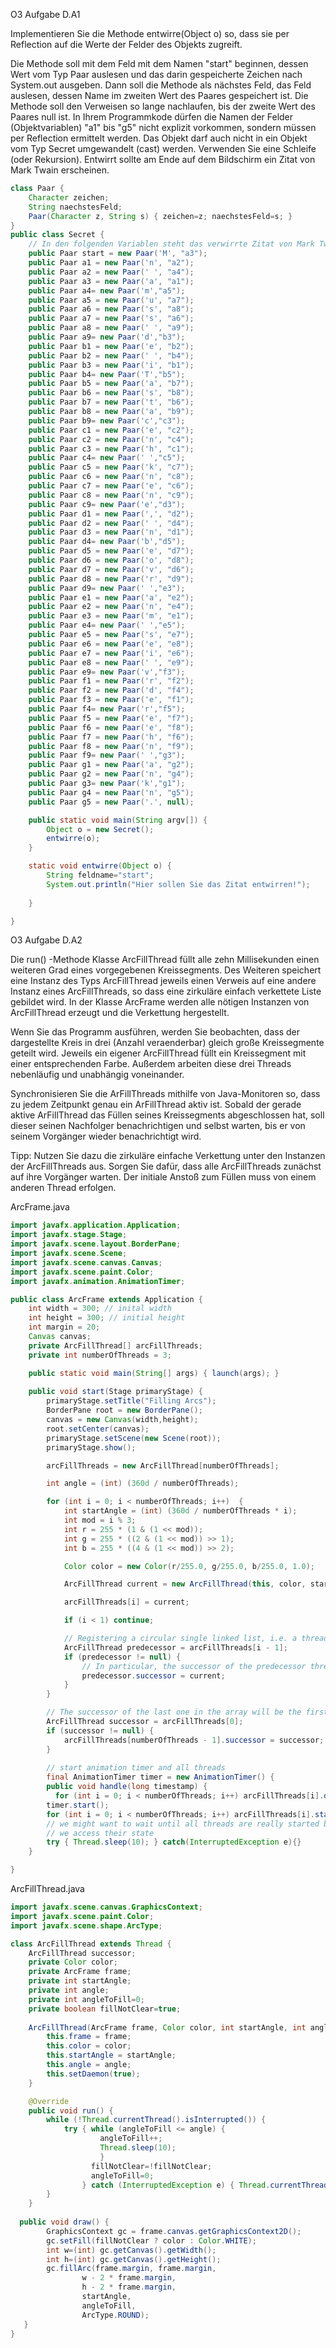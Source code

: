 O3 Aufgabe D.A1

Implementieren Sie die Methode entwirre(Object o) so, dass sie per Reflection auf die Werte der Felder des Objekts zugreift.

Die Methode soll mit dem Feld mit dem Namen "start" beginnen, dessen Wert vom Typ Paar auslesen und das darin gespeicherte Zeichen nach System.out ausgeben.
Dann soll die Methode als nächstes Feld, das Feld auslesen, dessen Name im zweiten Wert des Paares gespeichert ist.
Die Methode soll den Verweisen so lange nachlaufen, bis der zweite Wert des Paares null ist.
In Ihrem Programmkode dürfen die Namen der Felder (Objektvariablen) "a1" bis "g5" nicht explizit vorkommen, sondern müssen per Reflection ermittelt werden.
Das Objekt darf auch nicht in ein Objekt vom Typ Secret umgewandelt (cast) werden.
Verwenden Sie eine Schleife (oder Rekursion).
Entwirrt sollte am Ende auf dem Bildschirm ein Zitat von Mark Twain erscheinen.

```java 
class Paar {
    Character zeichen;
    String naechstesFeld;
    Paar(Character z, String s) { zeichen=z; naechstesFeld=s; }
}
public class Secret {
    // In den folgenden Variablen steht das verwirrte Zitat von Mark Twain.
    public Paar start = new Paar('M', "a3");
    public Paar a1 = new Paar('n', "a2");
    public Paar a2 = new Paar(' ', "a4");
    public Paar a3 = new Paar('a', "a1");
    public Paar a4= new Paar('m',"a5");
    public Paar a5 = new Paar('u', "a7");
    public Paar a6 = new Paar('s', "a8");
    public Paar a7 = new Paar('s', "a6");
    public Paar a8 = new Paar(' ', "a9");
    public Paar a9= new Paar('d',"b3");
    public Paar b1 = new Paar('e', "b2");
    public Paar b2 = new Paar(' ', "b4");
    public Paar b3 = new Paar('i', "b1");
    public Paar b4= new Paar('T',"b5");
    public Paar b5 = new Paar('a', "b7");
    public Paar b6 = new Paar('s', "b8");
    public Paar b7 = new Paar('t', "b6");
    public Paar b8 = new Paar('a', "b9");
    public Paar b9= new Paar('c',"c3");
    public Paar c1 = new Paar('e', "c2");
    public Paar c2 = new Paar('n', "c4");
    public Paar c3 = new Paar('h', "c1");
    public Paar c4= new Paar(' ',"c5");
    public Paar c5 = new Paar('k', "c7");
    public Paar c6 = new Paar('n', "c8");
    public Paar c7 = new Paar('e', "c6");
    public Paar c8 = new Paar('n', "c9");
    public Paar c9= new Paar('e',"d3");
    public Paar d1 = new Paar(',', "d2");
    public Paar d2 = new Paar(' ', "d4");
    public Paar d3 = new Paar('n', "d1");
    public Paar d4= new Paar('b',"d5");
    public Paar d5 = new Paar('e', "d7");
    public Paar d6 = new Paar('o', "d8");
    public Paar d7 = new Paar('v', "d6");
    public Paar d8 = new Paar('r', "d9");
    public Paar d9= new Paar(' ',"e3");
    public Paar e1 = new Paar('a', "e2");
    public Paar e2 = new Paar('n', "e4");
    public Paar e3 = new Paar('m', "e1");
    public Paar e4= new Paar(' ',"e5");
    public Paar e5 = new Paar('s', "e7");
    public Paar e6 = new Paar('e', "e8");
    public Paar e7 = new Paar('i', "e6");
    public Paar e8 = new Paar(' ', "e9");
    public Paar e9= new Paar('v',"f3");
    public Paar f1 = new Paar('r', "f2");
    public Paar f2 = new Paar('d', "f4");
    public Paar f3 = new Paar('e', "f1");
    public Paar f4= new Paar('r',"f5");
    public Paar f5 = new Paar('e', "f7");
    public Paar f6 = new Paar('e', "f8");
    public Paar f7 = new Paar('h', "f6");
    public Paar f8 = new Paar('n', "f9");
    public Paar f9= new Paar(' ',"g3");
    public Paar g1 = new Paar('a', "g2");
    public Paar g2 = new Paar('n', "g4");
    public Paar g3= new Paar('k',"g1");
    public Paar g4 = new Paar('n', "g5");
    public Paar g5 = new Paar('.', null);

    public static void main(String argv[]) {
        Object o = new Secret();
        entwirre(o);
    }

    static void entwirre(Object o) {
        String feldname="start";
        System.out.println("Hier sollen Sie das Zitat entwirren!");
        
    }

}
```

O3 Aufgabe D.A2

Die run() -Methode Klasse ArcFillThread füllt alle zehn Millisekunden einen weiteren Grad eines vorgegebenen Kreissegments. Des Weiteren speichert eine Instanz des Typs ArcFillThread jeweils einen Verweis auf eine andere Instanz eines ArcFillThreads, so dass eine zirkuläre einfach verkettete Liste gebildet wird. In der Klasse ArcFrame werden alle nötigen Instanzen von ArcFillThread erzeugt und die Verkettung hergestellt.

Wenn Sie das Programm ausführen, werden Sie beobachten, dass der dargestellte Kreis in drei (Anzahl veraenderbar) gleich große Kreissegmente geteilt wird. Jeweils ein eigener ArcFillThread füllt ein Kreissegment mit einer entsprechenden Farbe. Außerdem arbeiten diese drei Threads nebenläufig und unabhängig voneinander. 

Synchronisieren Sie die ArFillThreads mithilfe von Java-Monitoren so, dass zu jedem Zeitpunkt genau ein ArFillThread aktiv ist. Sobald der gerade aktive ArFillThread das Füllen seines Kreissegments abgeschlossen hat, soll dieser seinen Nachfolger benachrichtigen und selbst warten, bis er von seinem Vorgänger wieder benachrichtigt wird.

Tipp: Nutzen Sie dazu die zirkuläre einfache Verkettung unter den Instanzen der ArcFillThreads aus. Sorgen Sie dafür, dass alle ArcFillThreads zunächst auf ihre Vorgänger warten. Der initiale Anstoß zum Füllen muss von einem anderen Thread erfolgen.

ArcFrame.java

``` java
import javafx.application.Application;
import javafx.stage.Stage;
import javafx.scene.layout.BorderPane;
import javafx.scene.Scene;
import javafx.scene.canvas.Canvas;
import javafx.scene.paint.Color;
import javafx.animation.AnimationTimer;

public class ArcFrame extends Application {
    int width = 300; // inital width
    int height = 300; // initial height
    int margin = 20;
    Canvas canvas;
    private ArcFillThread[] arcFillThreads;
    private int numberOfThreads = 3;

    public static void main(String[] args) { launch(args); }
  
    public void start(Stage primaryStage) {                                                      
        primaryStage.setTitle("Filling Arcs");
        BorderPane root = new BorderPane();
        canvas = new Canvas(width,height);
        root.setCenter(canvas);
        primaryStage.setScene(new Scene(root));
        primaryStage.show();

        arcFillThreads = new ArcFillThread[numberOfThreads];

        int angle = (int) (360d / numberOfThreads);

        for (int i = 0; i < numberOfThreads; i++)  {
            int startAngle = (int) (360d / numberOfThreads * i);
            int mod = i % 3;
            int r = 255 * (1 & (1 << mod));
            int g = 255 * ((2 & (1 << mod)) >> 1);
            int b = 255 * ((4 & (1 << mod)) >> 2);

            Color color = new Color(r/255.0, g/255.0, b/255.0, 1.0);

            ArcFillThread current = new ArcFillThread(this, color, startAngle, angle);

            arcFillThreads[i] = current;

            if (i < 1) continue;

            // Registering a circular single linked list, i.e. a thread knows its successor.
            ArcFillThread predecessor = arcFillThreads[i - 1];
            if (predecessor != null) {
                // In particular, the successor of the predecessor thread is the current one.
                predecessor.successor = current;
            }
        }

        // The successor of the last one in the array will be the first one.
        ArcFillThread successor = arcFillThreads[0];
        if (successor != null) {
            arcFillThreads[numberOfThreads - 1].successor = successor;
        }
        
        // start animation timer and all threads
        final AnimationTimer timer = new AnimationTimer() {
        public void handle(long timestamp) { 
          for (int i = 0; i < numberOfThreads; i++) arcFillThreads[i].draw(); } };
        timer.start(); 
        for (int i = 0; i < numberOfThreads; i++) arcFillThreads[i].start();
        // we might want to wait until all threads are really started before
        // we access their state
        try { Thread.sleep(10); } catch(InterruptedException e){}
    }

}
``` 

ArcFillThread.java

``` java
import javafx.scene.canvas.GraphicsContext;
import javafx.scene.paint.Color;
import javafx.scene.shape.ArcType;

class ArcFillThread extends Thread {
    ArcFillThread successor;
    private Color color;
    private ArcFrame frame;
    private int startAngle;
    private int angle;
    private int angleToFill=0;
    private boolean fillNotClear=true;
  
    ArcFillThread(ArcFrame frame, Color color, int startAngle, int angle) {
        this.frame = frame;
        this.color = color;
        this.startAngle = startAngle;
        this.angle = angle;
        this.setDaemon(true);
    }

    @Override
    public void run() {
        while (!Thread.currentThread().isInterrupted()) {
            try { while (angleToFill <= angle) {
                    angleToFill++;
                    Thread.sleep(10);
                    }
                  fillNotClear=!fillNotClear;
                  angleToFill=0;
                } catch (InterruptedException e) { Thread.currentThread().interrupt(); }
        }
    }
  
  public void draw() {
        GraphicsContext gc = frame.canvas.getGraphicsContext2D();
        gc.setFill(fillNotClear ? color : Color.WHITE);
        int w=(int) gc.getCanvas().getWidth();
        int h=(int) gc.getCanvas().getHeight();
        gc.fillArc(frame.margin, frame.margin,
                w - 2 * frame.margin,
                h - 2 * frame.margin,
                startAngle,
                angleToFill,
                ArcType.ROUND);
   }  
}
```
